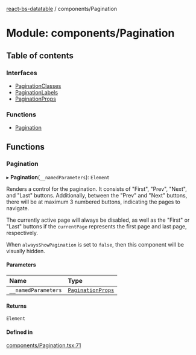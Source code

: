 [react-bs-datatable](../README.md) / components/Pagination

# Module: components/Pagination

## Table of contents

### Interfaces

- [PaginationClasses](../interfaces/components_Pagination.PaginationClasses.md)
- [PaginationLabels](../interfaces/components_Pagination.PaginationLabels.md)
- [PaginationProps](../interfaces/components_Pagination.PaginationProps.md)

### Functions

- [Pagination](components_Pagination.md#pagination)

## Functions

### Pagination

▸ **Pagination**(`__namedParameters`): `Element`

Renders a control for the pagination. It consists of "First", "Prev",
"Next", and "Last" buttons. Additionally, between the "Prev" and "Next" buttons,
there will be at maximum 3 numbered buttons, indicating the pages to navigate.

The currently active page will always be disabled, as well as the "First" or "Last"
buttons if the `currentPage` represents the first page and last page, respectively.

When `alwaysShowPagination` is set to `false`, then this component will be visually hidden.

#### Parameters

| Name | Type |
| :------ | :------ |
| `__namedParameters` | [`PaginationProps`](../interfaces/components_Pagination.PaginationProps.md) |

#### Returns

`Element`

#### Defined in

[components/Pagination.tsx:71](https://github.com/imballinst/react-bs-datatable/blob/cc33b67/src/components/Pagination.tsx#L71)
